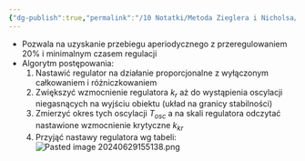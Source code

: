 ```yaml
---
{"dg-publish":true,"permalink":"/10 Notatki/Metoda Zieglera i Nicholsa/","tags":["wiedza/definicja"]}
---
```


* Pozwala na uzyskanie przebiegu aperiodycznego z przeregulowaniem 20% i minimalnym czasem regulacji
* Algorytm postępowania:
	1. Nastawić regulator na działanie proporcjonalne z wyłączonym całkowaniem i różniczkowaniem
	2. Zwiększyć wzmocnienie regulatora $k_{r}$ aż do wystąpienia oscylacji niegasnących na wyjściu obiektu (układ na granicy stabilności)
	3. Zmierzyć okres tych oscylacji $T_{osc}$ a na skali regulatora odczytać nastawione wzmocnienie krytyczne $k_{kr}$
	4. Przyjąć nastawy regulatora wg tabeli:
		![Pasted image 20240629155138.png](/img/user/80%20Zasoby/Pasted%20image%2020240629155138.png)